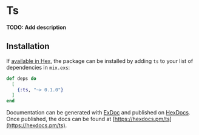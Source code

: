 # Ts

**TODO: Add description**

## Installation

If [available in Hex](https://hex.pm/docs/publish), the package can be installed
by adding `ts` to your list of dependencies in `mix.exs`:

```elixir
def deps do
  [
    {:ts, "~> 0.1.0"}
  ]
end
```

Documentation can be generated with [ExDoc](https://github.com/elixir-lang/ex_doc)
and published on [HexDocs](https://hexdocs.pm). Once published, the docs can
be found at [https://hexdocs.pm/ts](https://hexdocs.pm/ts).

